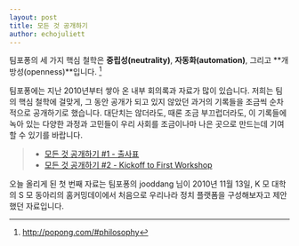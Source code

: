 ```yaml
---
layout: post
title: 모든 것 공개하기
author: echojuliett
---
```


팀포퐁의 세 가지 핵심 철학은
**중립성(neutrality)**,
**자동화(automation)**,
그리고 **개방성(openness)**입니다. [^1]

팀포퐁에는 지난 2010년부터 쌓아 온 내부 회의록과 자료가 많이 있습니다.
저희는 팀의 핵심 철학에 걸맞게, 그 동안 공개가 되고 있지 않았던 과거의 기록들을 조금씩 순차적으로 공개하기로 했습니다.
대단치는 않더라도, 때론 조금 부끄럽더라도, 이 기록들에 녹아 있는 다양한 과정과 고민들이 우리 사회를 조금이나마 나은 곳으로 만드는데 기여할 수 있기를 바랍니다.

> - [모든 것 공개하기 #1 - 출사표](/2016/08/01/open-everything-1/)
> - [모든 것 공개하기 #2 - Kickoff to First Workshop](/2016/08/02/open-everything-2/)

오늘 올리게 된 첫 번째 자료는
팀포퐁의 jooddang 님이
2010년 11월 13일, K 모 대학의 S 모 동아리의 홈커밍데이에서
처음으로 우리나라 정치 플랫폼을 구성해보자고 제안했던 자료입니다.

<script async class="speakerdeck-embed" data-id="9fe1f4e2f71149599b8ed606b61ae744" data-ratio="1.2994923857868" src="//speakerdeck.com/assets/embed.js"></script>


[^1]: <http://popong.com/#philosophy>
